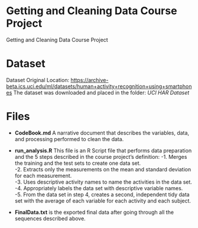 # Getting and Cleaning Data Course Project
Getting and Cleaning Data Course Project

# Dataset
Dataset Original Location:  https://archive-beta.ics.uci.edu/ml/datasets/human+activity+recognition+using+smartphones
The dataset was downloaded and placed in the folder:  *UCI HAR Dataset*

# Files

- **CodeBook.md** A narrative document that describes the variables, data, and processing performed to clean the data.

- **run_analysis.R** This file is an R Script file that performs data preparation and the 5 steps described in the course project’s definition:
-1. Merges the training and the test sets to create one data set.<br/>
-2. Extracts only the measurements on the mean and standard deviation for each measurement.<br/>
-3. Uses descriptive activity names to name the activities in the data set. <br/>
-4. Appropriately labels the data set with descriptive variable names.<br/>
-5. From the data set in step 4, creates a second, independent tidy data set with the average of each variable for each activity and each subject.

- **FinalData.txt** is the exported final data after going through all the sequences described above.
